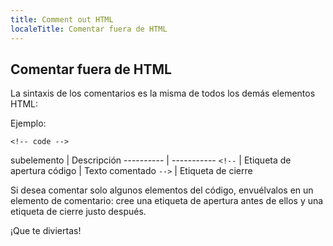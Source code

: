 ```yaml
---
title: Comment out HTML
localeTitle: Comentar fuera de HTML
---
```

## Comentar fuera de HTML

La sintaxis de los comentarios es la misma de todos los demás elementos HTML:

Ejemplo:
```
<!-- code --> 
```

subelemento | Descripción ---------- | ----------- `<!--` | Etiqueta de apertura código | Texto comentado `-->` | Etiqueta de cierre

Si desea comentar solo algunos elementos del código, envuélvalos en un elemento de comentario: cree una etiqueta de apertura antes de ellos y una etiqueta de cierre justo después.

¡Que te diviertas!